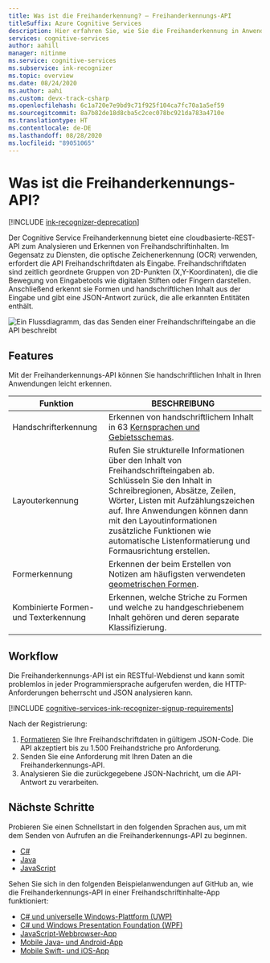 ```yaml
---
title: Was ist die Freihanderkennung? – Freihanderkennungs-API
titleSuffix: Azure Cognitive Services
description: Hier erfahren Sie, wie Sie die Freihanderkennung in Anwendungen, Websites, Tools und andere Lösungen integrieren, um Freihandschriftdaten zu erkennen und als Eingabe zu nutzen.
services: cognitive-services
author: aahill
manager: nitinme
ms.service: cognitive-services
ms.subservice: ink-recognizer
ms.topic: overview
ms.date: 08/24/2020
ms.author: aahi
ms.custom: devx-track-csharp
ms.openlocfilehash: 6c1a720e7e9bd9c71f925f104ca7fc70a1a5ef59
ms.sourcegitcommit: 8a7b82de18d8cba5c2cec078bc921da783a4710e
ms.translationtype: HT
ms.contentlocale: de-DE
ms.lasthandoff: 08/28/2020
ms.locfileid: "89051065"
---
```

# <a name="what-is-the-ink-recognizer-api"></a>Was ist die Freihanderkennungs-API?

[!INCLUDE [ink-recognizer-deprecation](includes/deprecation-note.md)]

Der Cognitive Service Freihanderkennung bietet eine cloudbasierte-REST-API zum Analysieren und Erkennen von Freihandschriftinhalten. Im Gegensatz zu Diensten, die optische Zeichenerkennung (OCR) verwenden, erfordert die API Freihandschriftdaten als Eingabe. Freihandschriftdaten sind zeitlich geordnete Gruppen von 2D-Punkten (X,Y-Koordinaten), die die Bewegung von Eingabetools wie digitalen Stiften oder Fingern darstellen. Anschließend erkennt sie Formen und handschriftlichen Inhalt aus der Eingabe und gibt eine JSON-Antwort zurück, die alle erkannten Entitäten enthält.

![Ein Flussdiagramm, das das Senden einer Freihandschrifteingabe an die API beschreibt](media/ink-recognizer-pen-graph.svg)

## <a name="features"></a>Features

Mit der Freihanderkennungs-API können Sie handschriftlichen Inhalt in Ihren Anwendungen leicht erkennen. 

|Funktion  |BESCHREIBUNG  |
|---------|---------|
| Handschrifterkennung | Erkennen von handschriftlichem Inhalt in 63 [Kernsprachen und Gebietsschemas](language-support.md). | 
| Layouterkennung | Rufen Sie strukturelle Informationen über den Inhalt von Freihandschrifteingaben ab. Schlüsseln Sie den Inhalt in Schreibregionen, Absätze, Zeilen, Wörter, Listen mit Aufzählungszeichen auf. Ihre Anwendungen können dann mit den Layoutinformationen zusätzliche Funktionen wie automatische Listenformatierung und Formausrichtung erstellen. |
| Formerkennung | Erkennen der beim Erstellen von Notizen am häufigsten verwendeten [geometrischen Formen](concepts/send-ink-data.md#shapes-recognized-by-the-ink-recognizer-api). |
| Kombinierte Formen- und Texterkennung | Erkennen, welche Striche zu Formen und welche zu handgeschriebenem Inhalt gehören und deren separate Klassifizierung.|

## <a name="workflow"></a>Workflow

Die Freihanderkennungs-API ist ein RESTful-Webdienst und kann somit problemlos in jeder Programmiersprache aufgerufen werden, die HTTP-Anforderungen beherrscht und JSON analysieren kann.

[!INCLUDE [cognitive-services-ink-recognizer-signup-requirements](../../../includes/cognitive-services-ink-recognizer-signup-requirements.md)]

Nach der Registrierung:

1. [Formatieren](concepts/send-ink-data.md#sending-ink-data) Sie Ihre Freihandschriftdaten in gültigem JSON-Code. Die API akzeptiert bis zu 1.500 Freihandstriche pro Anforderung. 
1. Senden Sie eine Anforderung mit Ihren Daten an die Freihanderkennungs-API.
1. Analysieren Sie die zurückgegebene JSON-Nachricht, um die API-Antwort zu verarbeiten.

## <a name="next-steps"></a>Nächste Schritte

Probieren Sie einen Schnellstart in den folgenden Sprachen aus, um mit dem Senden von Aufrufen an die Freihanderkennungs-API zu beginnen.
* [C#](quickstarts/csharp.md)
* [Java](quickstarts/java.md)
* [JavaScript](quickstarts/javascript.md)

Sehen Sie sich in den folgenden Beispielanwendungen auf GitHub an, wie die Freihanderkennungs-API in einer Freihandschriftinhalte-App funktioniert:
* [C# und universelle Windows-Plattform (UWP)](https://go.microsoft.com/fwlink/?linkid=2089803)  
* [C# und Windows Presentation Foundation (WPF)](https://go.microsoft.com/fwlink/?linkid=2089804)
* [JavaScript-Webbrowser-App](https://go.microsoft.com/fwlink/?linkid=2089908)       
* [Mobile Java- und Android-App](https://go.microsoft.com/fwlink/?linkid=2089906)
* [Mobile Swift- und iOS-App](https://go.microsoft.com/fwlink/?linkid=2089805)
